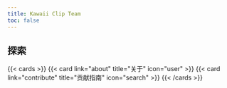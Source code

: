 ```yaml
---
title: Kawaii Clip Team
toc: false
---
```


## 探索

{{< cards >}}
  {{< card link="about" title="关于" icon="user" >}}
  {{< card link="contribute" title="贡献指南" icon="search" >}}
{{< /cards >}}
